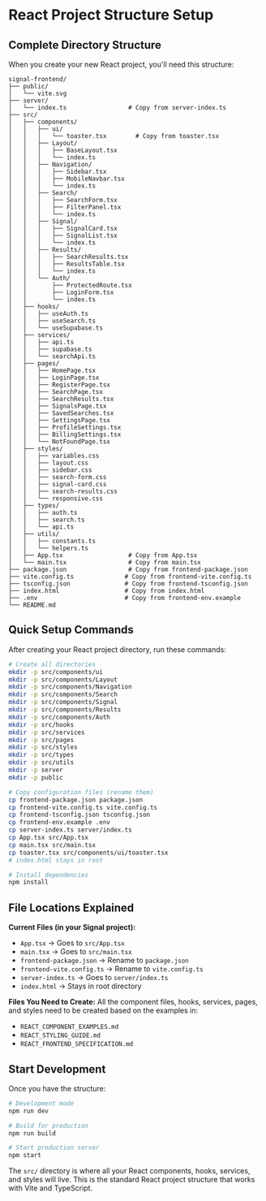 # React Project Structure Setup

## Complete Directory Structure

When you create your new React project, you'll need this structure:

```
signal-frontend/
├── public/
│   └── vite.svg
├── server/
│   └── index.ts                 # Copy from server-index.ts
├── src/
│   ├── components/
│   │   ├── ui/
│   │   │   └── toaster.tsx        # Copy from toaster.tsx
│   │   ├── Layout/
│   │   │   ├── BaseLayout.tsx
│   │   │   └── index.ts
│   │   ├── Navigation/
│   │   │   ├── Sidebar.tsx
│   │   │   ├── MobileNavbar.tsx
│   │   │   └── index.ts
│   │   ├── Search/
│   │   │   ├── SearchForm.tsx
│   │   │   ├── FilterPanel.tsx
│   │   │   └── index.ts
│   │   ├── Signal/
│   │   │   ├── SignalCard.tsx
│   │   │   ├── SignalList.tsx
│   │   │   └── index.ts
│   │   ├── Results/
│   │   │   ├── SearchResults.tsx
│   │   │   ├── ResultsTable.tsx
│   │   │   └── index.ts
│   │   └── Auth/
│   │       ├── ProtectedRoute.tsx
│   │       ├── LoginForm.tsx
│   │       └── index.ts
│   ├── hooks/
│   │   ├── useAuth.ts
│   │   ├── useSearch.ts
│   │   └── useSupabase.ts
│   ├── services/
│   │   ├── api.ts
│   │   ├── supabase.ts
│   │   └── searchApi.ts
│   ├── pages/
│   │   ├── HomePage.tsx
│   │   ├── LoginPage.tsx
│   │   ├── RegisterPage.tsx
│   │   ├── SearchPage.tsx
│   │   ├── SearchResults.tsx
│   │   ├── SignalsPage.tsx
│   │   ├── SavedSearches.tsx
│   │   ├── SettingsPage.tsx
│   │   ├── ProfileSettings.tsx
│   │   ├── BillingSettings.tsx
│   │   └── NotFoundPage.tsx
│   ├── styles/
│   │   ├── variables.css
│   │   ├── layout.css
│   │   ├── sidebar.css
│   │   ├── search-form.css
│   │   ├── signal-card.css
│   │   ├── search-results.css
│   │   └── responsive.css
│   ├── types/
│   │   ├── auth.ts
│   │   ├── search.ts
│   │   └── api.ts
│   ├── utils/
│   │   ├── constants.ts
│   │   └── helpers.ts
│   ├── App.tsx                  # Copy from App.tsx
│   └── main.tsx                 # Copy from main.tsx
├── package.json                 # Copy from frontend-package.json
├── vite.config.ts              # Copy from frontend-vite.config.ts
├── tsconfig.json               # Copy from frontend-tsconfig.json
├── index.html                  # Copy from index.html
├── .env                        # Copy from frontend-env.example
└── README.md
```

## Quick Setup Commands

After creating your React project directory, run these commands:

```bash
# Create all directories
mkdir -p src/components/ui
mkdir -p src/components/Layout
mkdir -p src/components/Navigation
mkdir -p src/components/Search
mkdir -p src/components/Signal
mkdir -p src/components/Results
mkdir -p src/components/Auth
mkdir -p src/hooks
mkdir -p src/services
mkdir -p src/pages
mkdir -p src/styles
mkdir -p src/types
mkdir -p src/utils
mkdir -p server
mkdir -p public

# Copy configuration files (rename them)
cp frontend-package.json package.json
cp frontend-vite.config.ts vite.config.ts
cp frontend-tsconfig.json tsconfig.json
cp frontend-env.example .env
cp server-index.ts server/index.ts
cp App.tsx src/App.tsx
cp main.tsx src/main.tsx
cp toaster.tsx src/components/ui/toaster.tsx
# index.html stays in root

# Install dependencies
npm install
```

## File Locations Explained

**Current Files (in your Signal project):**
- `App.tsx` → Goes to `src/App.tsx`
- `main.tsx` → Goes to `src/main.tsx`
- `frontend-package.json` → Rename to `package.json`
- `frontend-vite.config.ts` → Rename to `vite.config.ts`
- `server-index.ts` → Goes to `server/index.ts`
- `index.html` → Stays in root directory

**Files You Need to Create:**
All the component files, hooks, services, pages, and styles need to be created based on the examples in:
- `REACT_COMPONENT_EXAMPLES.md`
- `REACT_STYLING_GUIDE.md`
- `REACT_FRONTEND_SPECIFICATION.md`

## Start Development

Once you have the structure:

```bash
# Development mode
npm run dev

# Build for production
npm run build

# Start production server
npm start
```

The `src/` directory is where all your React components, hooks, services, and styles will live. This is the standard React project structure that works with Vite and TypeScript.